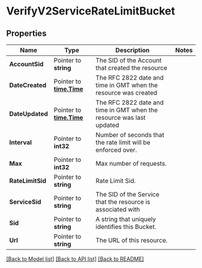 # VerifyV2ServiceRateLimitBucket

## Properties
Name | Type | Description | Notes
------------ | ------------- | ------------- | -------------
**AccountSid** | Pointer to **string** | The SID of the Account that created the resource |
**DateCreated** | Pointer to [**time.Time**](time.Time.md) | The RFC 2822 date and time in GMT when the resource was created |
**DateUpdated** | Pointer to [**time.Time**](time.Time.md) | The RFC 2822 date and time in GMT when the resource was last updated |
**Interval** | Pointer to **int32** | Number of seconds that the rate limit will be enforced over. |
**Max** | Pointer to **int32** | Max number of requests. |
**RateLimitSid** | Pointer to **string** | Rate Limit Sid. |
**ServiceSid** | Pointer to **string** | The SID of the Service that the resource is associated with |
**Sid** | Pointer to **string** | A string that uniquely identifies this Bucket. |
**Url** | Pointer to **string** | The URL of this resource. |

[[Back to Model list]](../README.md#documentation-for-models) [[Back to API list]](../README.md#documentation-for-api-endpoints) [[Back to README]](../README.md)


